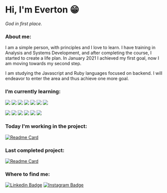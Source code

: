 # Hi, I'm Everton :grin:
*God in first place.*

### About me:
I am a simple person, with principles and I love to learn. I have training in Analysis and Systems Development, and after completing the course, I started to create a life plan. In January 2021 I achieved my first goal, now I am moving towards my second step.

I am studying the Javascript and Ruby languages focused on backend. I will endeavor to enter the area and thus achieve one more goal.


### I’m currently learning:
![](https://img.shields.io/badge/_-Code-black?style=flat-square)
![](https://img.shields.io/badge/_-HTML5-blue?style=flat-square&logo=html5&logoColor=white)
![](https://img.shields.io/badge/_-CSS3-blue?style=flat-square&logo=css3&logoColor=white)
![](https://img.shields.io/badge/_-Javascript-blue?style=flat-square&logo=javascript&logoColor=white)
![](https://img.shields.io/badge/_-Node.JS-blue?style=flat-square&logo=node.js&logoColor=white)
![](https://img.shields.io/badge/_-Typescript-blue?style=flat-square&logo=typescript&logoColor=white)
![](https://img.shields.io/badge/_-Ruby-blue?style=flat-square&logo=ruby&logoColor=white)

![](https://img.shields.io/badge/_-Tools-black?style=flat-square)
![](https://img.shields.io/badge/_-Git-blueviolet?style=flat-square&logo=git&logoColor=white)
![](https://img.shields.io/badge/_-VSCode-blueviolet?style=flat-square&logo=visual-studio-code&logoColor=white)
![](https://img.shields.io/badge/_-Vim-blueviolet?style=flat-square&logo=vim&logoColor=white)
![](https://img.shields.io/badge/_-Tmux-blueviolet?style=flat-square&logo=tmux&logoColor=white)
![](https://img.shields.io/badge/_-Linux-blueviolet?style=flat-square&logo=Linux&logoColor=white)


### Today I'm working in the project:
[![Readme Card](https://github-readme-stats.vercel.app/api/pin/?username=evertonlopesc&repo=js-datastruture&theme=midnight-purple)](https://github.com/evertonlopesc/js-datastruture)

### Last completed project:
[![Readme Card](https://github-readme-stats.vercel.app/api/pin/?username=evertonlopesc&repo=chat-support&theme=midnight-purple)](https://github.com/evertonlopesc/chat-support)

### Where to find me:
[![Linkedin Badge](https://img.shields.io/badge/-EvertonLopes-blue?style=flat-square&logo=Linkedin&logoColor=white&link=https://www.linkedin.com/in/everton-lopes-costa)](https://www.linkedin.com/in/everton-lopes-costa)
[![Instagram Badge](https://img.shields.io/badge/-EvertonLopes-blueviolet?style=flat-square&logo=Instagram&logoColor=white&link=https://www.instagram.com/everton.locos/)](https://www.instagram.com/everton.locos/)
